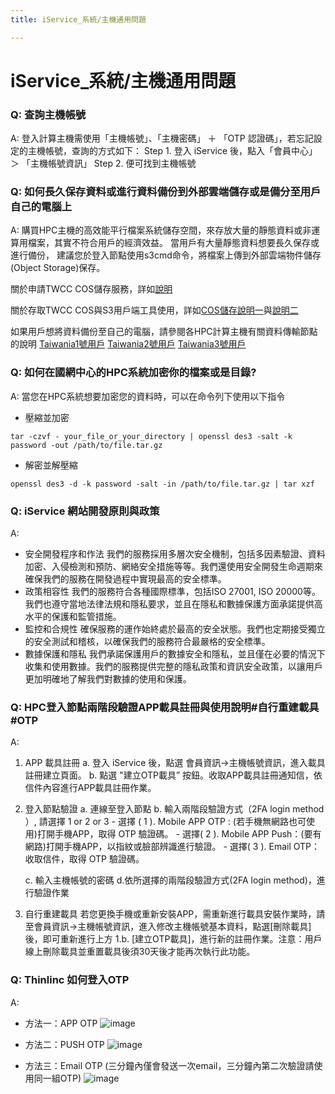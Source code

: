 ```yaml
---
title: iService_系統/主機通用問題

---
```


# iService_系統/主機通用問題

### Q: 查詢主機帳號 
A:
登入計算主機需使用「主機帳號」、「主機密碼」 ＋ 「OTP 認證碼」，若忘記設定的主機帳號，查詢的方式如下：
Step 1. 登入 iService 後，點入「會員中心」 ＞ 「主機帳號資訊」
Step 2. 便可找到主機帳號


### Q: 如何長久保存資料或進行資料備份到外部雲端儲存或是備分至用戶自己的電腦上 
A:
購買HPC主機的高效能平行檔案系統儲存空間，來存放大量的靜態資料或非運算用檔案，其實不符合用戶的經濟效益。
當用戶有大量靜態資料想要長久保存或進行備份，
建議您於登入節點使用s3cmd命令，將檔案上傳到外部雲端物件儲存(Object Storage)保存。

關於申請TWCC COS儲存服務，詳如[說明](https://www.twcc.ai/intro/STORAGE)

關於存取TWCC COS與S3用戶端工具使用，詳如[COS儲存說明一](https://man.twcc.ai/@twccdocs/howto-twnia2-access-cos-zh)與[說明二](https://man.twcc.ai/@twccdocs/doc-cos-main-zh/https%3A%2F%2Fman.twcc.ai%2F%40twccdocs%2Fcosbackup-zh)

如果用戶想將資料備份至自己的電腦，請參閱各HPC計算主機有關資料傳輸節點的說明
[Taiwania1號用戶](https://iservice.nchc.org.tw/download_file.php?f=T91UfGjyGP5HOUe9HMG9Z9Dn2vuLSAvViZsCKzBV_kKuk-i7VkMwfWPgyKhhliyP7fwR5jWy02syNq7b6ojdRQ)
[Taiwania2號用戶](https://man.twcc.ai/@twccdocs/doc-hfs-main-zh/%2F%40twccdocs%2Fguide-hfs-connect-to-data-transfer-node-zh)
[Taiwania3號用戶](https://man.twcc.ai/@TWCC-III-manual/SyGsFqRSt)



### Q: 如何在國網中心的HPC系統加密你的檔案或是目錄? 
A:
當您在HPC系統想要加密您的資料時，可以在命令列下使用以下指令
- 壓縮並加密
```
tar -czvf - your_file_or_your_directory | openssl des3 -salt -k password -out /path/to/file.tar.gz
```
 
- 解密並解壓縮
```
openssl des3 -d -k password -salt -in /path/to/file.tar.gz | tar xzf
```


### Q: iService 網站開發原則與政策
A:
* 安全開發程序和作法
我們的服務採用多層次安全機制，包括多因素驗證、資料加密、入侵檢測和預防、網絡安全措施等等。我們還使用安全開發生命週期來確保我們的服務在開發過程中實現最高的安全標準。
* 政策相容性
我們的服務符合各種國際標準，包括ISO 27001, ISO 20000等。我們也遵守當地法律法規和隱私要求，並且在隱私和數據保護方面承諾提供高水平的保護和監管措施。
* 監控和合規性
確保服務的運作始終處於最高的安全狀態。我們也定期接受獨立的安全測試和稽核，以確保我們的服務符合最嚴格的安全標準。
* 數據保護和隱私
我們承諾保護用戶的數據安全和隱私，並且僅在必要的情況下收集和使用數據。我們的服務提供完整的隱私政策和資訊安全政策，以讓用戶更加明確地了解我們對數據的使用和保護。



### Q: HPC登入節點兩階段驗證APP載具註冊與使用說明#自行重建載具#OTP 
A:
1. APP 載具註冊
    a. 登入 iService 後，點選 會員資訊->主機帳號資訊，進入載具註冊建立頁面。
    b. 點選 "建立OTP載具” 按鈕。收取APP載具註冊通知信，依信件內容進行APP載具註冊作業。
2. 登入節點驗證
    a. 連線至登入節點
    b. 輸入兩階段驗證方式（2FA login method ）, 請選擇 1 or 2 or 3
        - 選擇 ( 1 ). Mobile APP OTP : (若手機無網路也可使用)打開手機APP，取得  OTP 驗證碼。
        - 選擇( 2 ). Mobile APP Push：(要有網路)打開手機APP，以指紋或臉部辨識進行驗證。
        - 選擇( 3 ). Email OTP：收取信件，取得 OTP 驗證碼。

    c. 輸入主機帳號的密碼
    d.依所選擇的兩階段驗證方式(2FA login method)，進行驗證作業
3. 自行重建載具
若您更換手機或重新安裝APP，需重新進行載具安裝作業時，請至會員資訊->主機帳號資訊，進入修改主機帳號基本資料，點選[刪除載具]後，即可重新進行上方 1.b. [建立OTP載具]，進行新的註冊作業。注意：用戶線上刪除載具並重置載具後須30天後才能再次執行此功能。


### Q: Thinlinc 如何登入OTP
A:
* 方法一：APP OTP
![image](https://hackmd.io/_uploads/B1XYD2KWxg.png)

* 方法二：PUSH OTP
![image](https://hackmd.io/_uploads/Hki5P2t-ex.png)

* 方法三：Email OTP (三分鐘內僅會發送一次email，三分鐘內第二次驗證請使用同一組OTP)
![image](https://hackmd.io/_uploads/r182D2F-xg.png)
